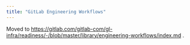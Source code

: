 ```yaml
---
title: "GitLab Engineering Workflows"
---
```


Moved to https://gitlab.com/gitlab-com/gl-infra/readiness/-/blob/master/library/engineering-workflows/index.md .
